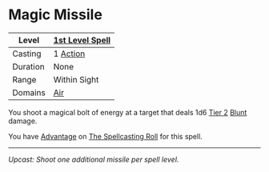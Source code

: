 # Magic Missile

| Level    | [1st Level Spell](1st%20Level%20Spells.md)                            |
| -------- | --------------------------------------------------------------------- |
| Casting  | 1 [Action](../../../../Game%20Procedures/Core%20Procedures/Action.md) |
| Duration | None                                                                  |
| Range    | Within Sight                                                          |
| Domains  | [Air](../../Spell%20Domains/Air.md)                                   |

You shoot a magical bolt of energy at a target that deals 1d6 [Tier 2](../../../../Game%20Procedures/Combat/Damage/Damage%20Tiers/Tier%202.md) [Blunt](../../../../Game%20Procedures/Combat/Damage/Damage%20Types/Blunt.md) damage.

You have [Advantage](../../../../Game%20Procedures/Die%20Rolling%20Mechanics/Advantage.md) on [The Spellcasting Roll](../../../Spellcasting/Spellcasting.md#The%20Spellcasting%20Roll) for this spell.

---
*Upcast: Shoot one additional missile per spell level.*
